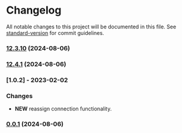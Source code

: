 # Changelog

All notable changes to this project will be documented in this file. See [standard-version](https://github.com/conventional-changelog/standard-version) for commit guidelines.

### [12.3.10](https://github.com/foblex/flow/compare/v12.4.1...v12.3.10) (2024-08-06)

### [12.4.1](https://github.com/foblex/flow/compare/v0.0.1...v12.4.1) (2024-08-06)



### [1.0.2] - 2023-02-02
### Changes

- **NEW** reassign connection functionality.

### [0.0.1](https://github.com/Foblex/f-flow/compare/v12.4.0...v0.0.1) (2024-08-06)
